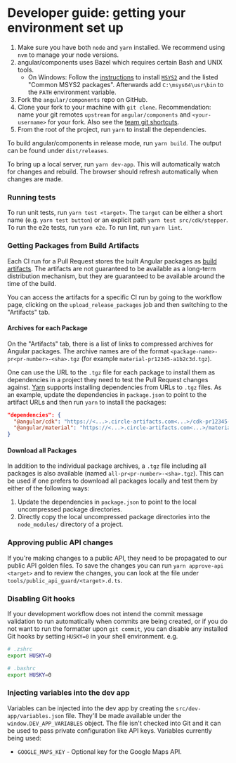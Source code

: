 # Developer guide: getting your environment set up
1. Make sure you have both `node` and `yarn` installed.
   We recommend using `nvm` to manage your node versions.
2. angular/components uses Bazel which requires certain Bash and UNIX tools.
   - On Windows: Follow the [instructions](https://docs.bazel.build/versions/master/install-windows.html#installing-compilers-and-language-runtimes)
   to install [`MSYS2`](https://www.msys2.org/) and the listed "Common MSYS2 packages".
   Afterwards add `C:\msys64\usr\bin` to the `PATH` environment variable.
3. Fork the `angular/components` repo on GitHub.
4. Clone your fork to your machine with `git clone`.
   Recommendation: name your git remotes `upstream` for `angular/components`
   and `<your-username>` for your fork. Also see the [team git shortcuts](https://github.com/angular/components/wiki/Team-git----bash-shortcuts).
5. From the root of the project, run `yarn` to install the dependencies.


To build angular/components in release mode, run `yarn build`. The output can be found under `dist/releases`.

To bring up a local server, run `yarn dev-app`. This will automatically watch for changes
and rebuild. The browser should refresh automatically when changes are made.

### Running tests
To run unit tests, run `yarn test <target>`. The `target` can be either a short name (e.g. `yarn test button`) or an explicit path `yarn test src/cdk/stepper`.
To run the e2e tests, run `yarn e2e`.
To run lint, run `yarn lint`.

### Getting Packages from Build Artifacts
Each CI run for a Pull Request stores the built Angular packages as
[build artifacts](https://circleci.com/docs/2.0/artifacts). The artifacts are not guaranteed to be
available as a long-term distribution mechanism, but they are guaranteed to be available around the
time of the build.

You can access the artifacts for a specific CI run by going to the workflow page, clicking on the
`upload_release_packages` job and then switching to the "Artifacts" tab.

#### Archives for each Package
On the "Artifacts" tab, there is a list of links to compressed archives for Angular packages. The
archive names are of the format `<package-name>-pr<pr-number>-<sha>.tgz` (for example
`material-pr12345-a1b2c3d.tgz`).

One can use the URL to the `.tgz` file for each package to install them as dependencies in a
project they need to test the Pull Request changes against. [Yarn](https://yarnpkg.com/lang/en/docs/cli/add)
supports installing dependencies from URLs to `.tgz` files. As an example, update the dependencies
in `package.json` to point to the artifact URLs and then run `yarn` to install the packages:

```json
"dependencies": {
  "@angular/cdk": "https://<...>.circle-artifacts.com<...>/cdk-pr12345-a1b2c3d.tgz",
  "@angular/material": "https://<...>.circle-artifacts.com<...>/material-pr12345-a1b2c3d.tgz",
}
```

#### Download all Packages
In addition to the individual package archives, a `.tgz` file including all packages is also
available (named `all-pr<pr-number>-<sha>.tgz`). This can be used if one prefers to download all
packages locally and test them by either of the following ways:

1. Update the dependencies in `package.json` to point to the local uncompressed package directories.
2. Directly copy the local uncompressed package directories into the `node_modules/` directory
   of a project.


### Approving public API changes
If you're making changes to a public API, they need to be propagated to our public API golden files.
To save the changes you can run `yarn approve-api <target>` and to review the changes, you can look
at the file under `tools/public_api_guard/<target>.d.ts`.


### Disabling Git hooks
If your development workflow does not intend the commit message validation to run automatically
when commits are being created, or if you do not want to run the formatter upon `git commit`, you
can disable any installed Git hooks by setting `HUSKY=0` in your shell environment. e.g.

```bash
# .zshrc
export HUSKY=0

# .bashrc
export HUSKY=0
```

### Injecting variables into the dev app
Variables can be injected into the dev app by creating the `src/dev-app/variables.json` file.
They'll be made available under the `window.DEV_APP_VARIABLES` object. The file isn't checked into
Git and it can be used to pass private configuration like API keys. Variables currently being used:

* `GOOGLE_MAPS_KEY` - Optional key for the Google Maps API.
